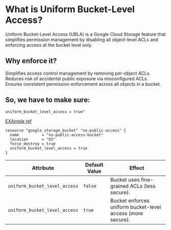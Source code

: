 # What is Uniform Bucket-Level Access?
Uniform Bucket-Level Access (UBLA) is a Google Cloud Storage feature that simplifies permission management by disabling all object-level ACLs and enforcing access at the bucket level only.

## Why enforce it?
Simplifies access control management by removing per-object ACLs.
Reduces risk of accidental public exposure via misconfigured ACLs.
Ensures consistent permission enforcement across all objects in a bucket.

## So, we have to make sure:
```hcl
uniform_bucket_level_access = true"
```

[EXAmple ref](https://registry.terraform.io/providers/hashicorp/google/latest/docs/resources/storage_bucket#uniform_bucket_level_access-1)

```hcl
resource "google_storage_bucket" "no-public-access" {
  name          = "no-public-access-bucket"
  location      = "US"
  force_destroy = true
  uniform_bucket_level_access = true
}
```


| Attribute                     | Default Value | Effect                                                     |
| ----------------------------- | ------------- | ---------------------------------------------------------- |
| `uniform_bucket_level_access` | `false`       | Bucket uses fine-grained ACLs (less secure).               |
| `uniform_bucket_level_access` | `true`        | Bucket enforces uniform bucket-level access (more secure). |

